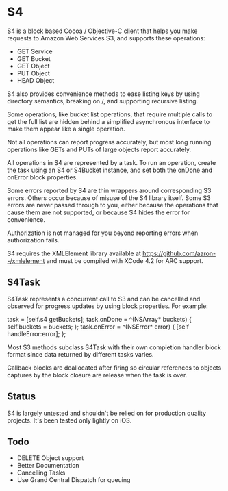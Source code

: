 S4
==

S4 is a block based Cocoa / Objective-C client that helps you make requests to Amazon Web Services S3, and supports these operations:
- GET Service
- GET Bucket
- GET Object
- PUT Object
- HEAD Object

S4 also provides convenience methods to ease listing keys by using directory semantics, breaking on /, and supporting recursive listing.

Some operations, like bucket list operations, that require multiple calls to get the full list are hidden behind a simplified asynchronous interface to make them appear like a single operation.

Not all operations can report progress accurately, but most long running operations like GETs and PUTs of large objects report accurately.

All operations in S4 are represented by a task. To run an operation, create the task using an S4 or S4Bucket instance, and set both the onDone and onError block properties.

Some errors reported by S4 are thin wrappers around corresponding S3 errors. Others occur because of misuse of the S4 library itself. Some S3 errors are never passed through to you, either because the operations that cause them are not supported, or because S4 hides the error for convenience.

Authorization is not managed for you beyond reporting errors when authorization fails.

S4 requires the XMLElement library available at https://github.com/aaron--/xmlelement and must be compiled with XCode 4.2 for ARC support.

S4Task
------

S4Task represents a concurrent call to S3 and can be cancelled and observed for progress updates by using block properties. For example:

task = [self.s4 getBuckets];
task.onDone = ^(NSArray* buckets) {
  self.buckets = buckets;
};
task.onError = ^(NSError* error) {
  [self handleError:error];
};

Most S3 methods subclass S4Task with their own completion handler block format since data returned by different tasks varies.

Callback blocks are deallocated after firing so circular references to objects captures by the block closure are release when the task is over.

Status
------

S4 is largely untested and shouldn't be relied on for production quality projects. It's been tested only lightly on iOS.

Todo
----

- DELETE Object support
- Better Documentation
- Cancelling Tasks
- Use Grand Central Dispatch for queuing
